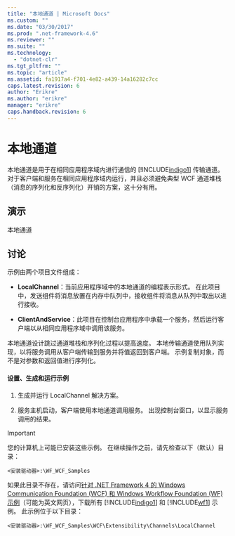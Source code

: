 ```yaml
---
title: "本地通道 | Microsoft Docs"
ms.custom: ""
ms.date: "03/30/2017"
ms.prod: ".net-framework-4.6"
ms.reviewer: ""
ms.suite: ""
ms.technology: 
  - "dotnet-clr"
ms.tgt_pltfrm: ""
ms.topic: "article"
ms.assetid: fa1917a4-f701-4e82-a439-14a16282c7cc
caps.latest.revision: 6
author: "Erikre"
ms.author: "erikre"
manager: "erikre"
caps.handback.revision: 6
---
```

# 本地通道
本地通道是用于在相同应用程序域内进行通信的 [!INCLUDE[indigo1](../../../../includes/indigo1-md.md)] 传输通道。  对于客户端和服务在相同应用程序域内运行，并且必须避免典型 WCF 通道堆栈（消息的序列化和反序列化）开销的方案，这十分有用。  
  
## 演示  
 本地通道  
  
## 讨论  
 示例由两个项目文件组成：  
  
-   **LocalChannel**：当前应用程序域中的本地通道的编程表示形式。  在此项目中，发送组件将消息放置在内存中队列中，接收组件将消息从队列中取出以进行接收。  
  
-   **ClientAndService**：此项目在控制台应用程序中承载一个服务，然后运行客户端以从相同应用程序域中调用该服务。  
  
 本地通道设计跳过通道堆栈和序列化过程以提高速度。  本地传输通道使用队列实现，以将服务调用从客户端传输到服务并将值返回到客户端。  示例复制对象，而不是对参数和返回值进行序列化。  
  
#### 设置、生成和运行示例  
  
1.  生成并运行 LocalChannel 解决方案。  
  
2.  服务主机启动，客户端使用本地通道调用服务。  出现控制台窗口，以显示服务调用的结果。  
  
> [!IMPORTANT]
>  您的计算机上可能已安装这些示例。  在继续操作之前，请先检查以下（默认）目录：  
>   
>  `<安装驱动器>:\WF_WCF_Samples`  
>   
>  如果此目录不存在，请访问[针对 .NET Framework 4 的 Windows Communication Foundation \(WCF\) 和 Windows Workflow Foundation \(WF\) 示例](http://go.microsoft.com/fwlink/?LinkId=150780)（可能为英文网页），下载所有 [!INCLUDE[indigo1](../../../../includes/indigo1-md.md)] 和 [!INCLUDE[wf1](../../../../includes/wf1-md.md)] 示例。  此示例位于以下目录：  
>   
>  `<安装驱动器>:\WF_WCF_Samples\WCF\Extensibility\Channels\LocalChannel`